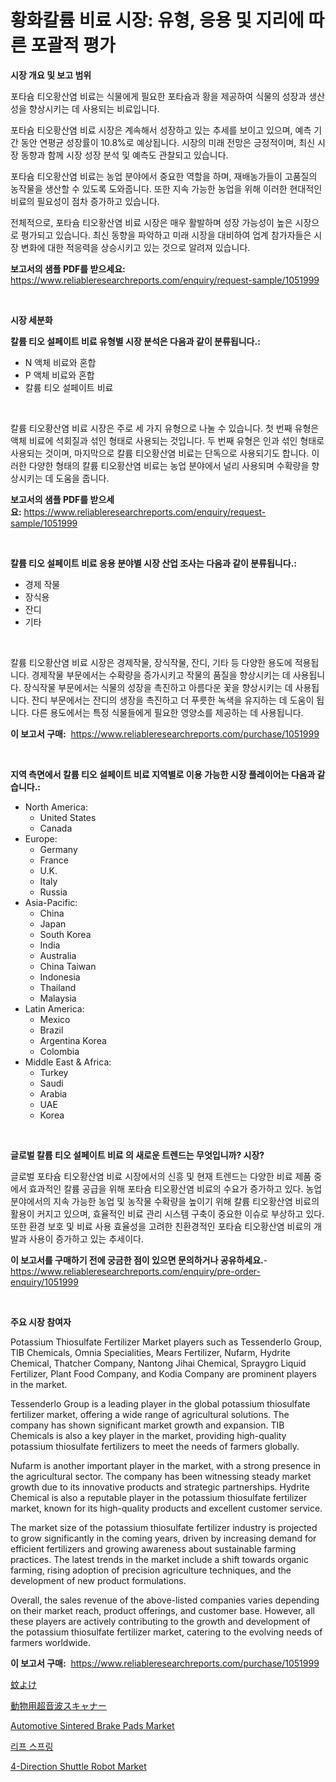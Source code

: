 <p><h1>황화칼륨 비료 시장: 유형, 응용 및 지리에 따른 포괄적 평가</h1></p><p><strong>시장 개요 및 보고 범위</strong></p>
<p><p>포타슘 티오황산염 비료는 식물에게 필요한 포타슘과 황을 제공하여 식물의 성장과 생산성을 향상시키는 데 사용되는 비료입니다. </p><p>포타슘 티오황산염 비료 시장은 계속해서 성장하고 있는 추세를 보이고 있으며, 예측 기간 동안 연평균 성장률이 10.8%로 예상됩니다. 시장의 미래 전망은 긍정적이며, 최신 시장 동향과 함께 시장 성장 분석 및 예측도 관찰되고 있습니다.</p><p>포타슘 티오황산염 비료는 농업 분야에서 중요한 역할을 하며, 재배농가들이 고품질의 농작물을 생산할 수 있도록 도와줍니다. 또한 지속 가능한 농업을 위해 이러한 현대적인 비료의 필요성이 점차 증가하고 있습니다.</p><p>전체적으로, 포타슘 티오황산염 비료 시장은 매우 활발하며 성장 가능성이 높은 시장으로 평가되고 있습니다. 최신 동향을 파악하고 미래 시장을 대비하여 업계 참가자들은 시장 변화에 대한 적응력을 상승시키고 있는 것으로 알려져 있습니다.</p></p>
<p><strong>보고서의 샘플 PDF를 받으세요:</strong> <a href="https://www.reliableresearchreports.com/enquiry/request-sample/1051999">https://www.reliableresearchreports.com/enquiry/request-sample/1051999</a></p>
<p>&nbsp;</p>
<p><strong>시장 세분화</strong></p>
<p><strong>칼륨 티오 설페이트 비료 유형별 시장 분석은 다음과 같이 분류됩니다.:</strong></p>
<p><ul><li>N 액체 비료와 혼합</li><li>P 액체 비료와 혼합</li><li>칼륨 티오 설페이트 비료</li></ul></p>
<p>&nbsp;</p>
<p><p>칼륨 티오황산염 비료 시장은 주로 세 가지 유형으로 나눌 수 있습니다. 첫 번째 유형은 액체 비료에 석회질과 섞인 형태로 사용되는 것입니다. 두 번째 유형은 인과 섞인 형태로 사용되는 것이며, 마지막으로 칼륨 티오황산염 비료는 단독으로 사용되기도 합니다. 이러한 다양한 형태의 칼륨 티오황산염 비료는 농업 분야에서 널리 사용되며 수확량을 향상시키는 데 도움을 줍니다.</p></p>
<p><strong>보고서의 샘플 PDF를 받으세요:</strong>&nbsp;<a href="https://www.reliableresearchreports.com/enquiry/request-sample/1051999">https://www.reliableresearchreports.com/enquiry/request-sample/1051999</a></p>
<p>&nbsp;</p>
<p><strong> 칼륨 티오 설페이트 비료 응용 분야별 시장 산업 조사는 다음과 같이 분류됩니다.:</strong></p>
<p><ul><li>경제 작물</li><li>장식용</li><li>잔디</li><li>기타</li></ul></p>
<p>&nbsp;</p>
<p><p>칼륨 티오황산염 비료 시장은 경제작물, 장식작물, 잔디, 기타 등 다양한 용도에 적용됩니다. 경제작물 부문에서는 수확량을 증가시키고 작물의 품질을 향상시키는 데 사용됩니다. 장식작물 부문에서는 식물의 성장을 촉진하고 아름다운 꽃을 향상시키는 데 사용됩니다. 잔디 부문에서는 잔디의 생장을 촉진하고 더 푸릇한 녹색을 유지하는 데 도움이 됩니다. 다른 용도에서는 특정 식물들에게 필요한 영양소를 제공하는 데 사용됩니다.</p></p>
<p><strong>이 보고서 구매:</strong>&nbsp; <a href="https://www.reliableresearchreports.com/purchase/1051999">https://www.reliableresearchreports.com/purchase/1051999</a></p>
<p>&nbsp;</p>
<p><strong>지역 측면에서 칼륨 티오 설페이트 비료 지역별로 이용 가능한 시장 플레이어는 다음과 같습니다.:</strong></p>
<p><ul>
    <li>
        North America:
        <ul>
            <li>United States</li>
            <li>Canada</li>
        </ul>
    </li>
    <li>
        Europe:
        <ul>
            <li>Germany</li>
            <li>France</li>
            <li>U.K.</li>
            <li>Italy</li>
            <li>Russia</li>
        </ul>
    </li>
    <li>
        Asia-Pacific:
        <ul>
            <li>China</li>
            <li>Japan</li>
            <li>South Korea</li>
            <li>India</li>
            <li>Australia</li>
            <li>China Taiwan</li>
            <li>Indonesia</li>
            <li>Thailand</li>
            <li>Malaysia</li>
        </ul>
    </li>
    <li>
        Latin America:
        <ul>
            <li>Mexico</li>
            <li>Brazil</li>
            <li>Argentina Korea</li>
            <li>Colombia</li>
        </ul>
    </li>
    <li>
        Middle East & Africa:
        <ul>
            <li>Turkey</li>
            <li>Saudi</li>
            <li>Arabia</li>
            <li>UAE</li>
            <li>Korea</li>
        </ul>
    </li>
    </ul></p>
<p>&nbsp;</p>
<p><strong>글로벌 칼륨 티오 설페이트 비료 의 새로운 트렌드는 무엇입니까? 시장?</strong></p>
<p><p>글로벌 포타슘 티오황산염 비료 시장에서의 신흥 및 현재 트렌드는 다양한 비료 제품 중에서 효과적인 칼륨 공급을 위해 포타슘 티오황산염 비료의 수요가 증가하고 있다. 농업 분야에서의 지속 가능한 농업 및 농작물 수확량을 높이기 위해 칼륨 티오황산염 비료의 활용이 커지고 있으며, 효율적인 비료 관리 시스템 구축이 중요한 이슈로 부상하고 있다. 또한 환경 보호 및 비료 사용 효율성을 고려한 친환경적인 포타슘 티오황산염 비료의 개발과 사용이 증가하고 있는 추세이다.</p></p>
<p><strong>이 보고서를 구매하기 전에 궁금한 점이 있으면 문의하거나 공유하세요.</strong>- <a href="https://www.reliableresearchreports.com/enquiry/pre-order-enquiry/1051999">https://www.reliableresearchreports.com/enquiry/pre-order-enquiry/1051999</a></p>
<p>&nbsp;</p>
<p><strong>주요 시장 참여자</strong></p>
<p><p>Potassium Thiosulfate Fertilizer Market players such as Tessenderlo Group, TIB Chemicals, Omnia Specialities, Mears Fertilizer, Nufarm, Hydrite Chemical, Thatcher Company, Nantong Jihai Chemical, Spraygro Liquid Fertilizer, Plant Food Company, and Kodia Company are prominent players in the market.</p><p>Tessenderlo Group is a leading player in the global potassium thiosulfate fertilizer market, offering a wide range of agricultural solutions. The company has shown significant market growth and expansion. TIB Chemicals is also a key player in the market, providing high-quality potassium thiosulfate fertilizers to meet the needs of farmers globally.</p><p>Nufarm is another important player in the market, with a strong presence in the agricultural sector. The company has been witnessing steady market growth due to its innovative products and strategic partnerships. Hydrite Chemical is also a reputable player in the potassium thiosulfate fertilizer market, known for its high-quality products and excellent customer service.</p><p>The market size of the potassium thiosulfate fertilizer industry is projected to grow significantly in the coming years, driven by increasing demand for efficient fertilizers and growing awareness about sustainable farming practices. The latest trends in the market include a shift towards organic farming, rising adoption of precision agriculture techniques, and the development of new product formulations.</p><p>Overall, the sales revenue of the above-listed companies varies depending on their market reach, product offerings, and customer base. However, all these players are actively contributing to the growth and development of the potassium thiosulfate fertilizer market, catering to the evolving needs of farmers worldwide.</p></p>
<p><strong>이 보고서 구매:</strong>&nbsp;&nbsp;<a href="https://www.reliableresearchreports.com/purchase/1051999">https://www.reliableresearchreports.com/purchase/1051999</a></p>
<p><p><a href="https://github.com/ksxzwxabcuynh011/Market-Research-Report-List-1/blob/main/1462254189059.md">蚊よけ</a></p><p><a href="https://github.com/mcbeesbxa270/Market-Research-Report-List-1/blob/main/9467476189060.md">動物用超音波スキャナー</a></p><p><a href="https://github.com/mahnoor2003/Market-Research-Report-List-3/blob/main/automotive-sintered-brake-pads-market.md">Automotive Sintered Brake Pads Market</a></p><p><a href="https://github.com/vskv4779xr1/Market-Research-Report-List-1/blob/main/3739648188965.md">리프 스프링</a></p><p><a href="https://view.publitas.com/reportprime-1/4-direction-shuttle-robot-market-centers-on-aspects-such-as-market-growth-market-share-market-opportunity-and-projected-forecasts-spanning-from-2023-to-2030/">4-Direction Shuttle Robot Market</a></p></p>
